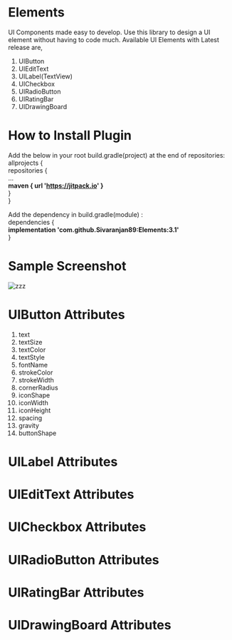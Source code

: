 # Elements
UI Components made easy to develop.
Use this library to design a UI element without having to code much.
Available UI Elements with Latest release are,
1) UIButton
2) UIEditText
3) UILabel(TextView)
4) UICheckbox
5) UIRadioButton
6) UIRatingBar
7) UIDrawingBoard

# How to Install Plugin
Add the below in your root build.gradle(project) at the end of repositories:<br />
allprojects {<br />
repositories {<br />
...<br />
<b>maven { url 'https://jitpack.io' }</b><br />
}<br />
}<br />
            
Add the dependency in build.gradle(module) : <br />
dependencies {<br />
<b>implementation 'com.github.Sivaranjan89:Elements:3.1'</b><br />
}<br />


# Sample Screenshot
![zzz](https://user-images.githubusercontent.com/54542325/64889848-e5759f80-d68b-11e9-96a9-ce5147c2ab1b.png)


# UIButton Attributes
<ol>
            <li>text</li>
            <li>textSize</li>
            <li>textColor</li>
            <li>textStyle</li>
            <li>fontName</li>
            <li>strokeColor</li>
            <li>strokeWidth</li>
            <li>cornerRadius</li>
            <li>iconShape</li>
            <li>iconWidth</li>
            <li>iconHeight</li>
            <li>spacing</li>
            <li>gravity</li>
            <li>buttonShape</li>
</ol>


# UILabel Attributes

# UIEditText Attributes

# UICheckbox Attributes

# UIRadioButton Attributes

# UIRatingBar Attributes

# UIDrawingBoard Attributes
